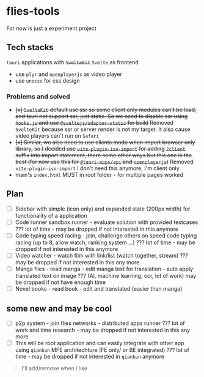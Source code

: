 # flies-tools

For now is just a experiment project

## Tech stacks

`tauri` applications with ~~`SvelteKit`~~ `Svelte` as frontend

- use `plyr` and `openplayerjs` as video player
- use `unocss` for css design

### Problems and solved

- ~~[x] `SvelteKit` default use ssr so some client only modules can't be load, and tauri not support ssr, just static. So we need to disable ssr using `hooks.js` and use `@sveltejs/adapter-static` for build~~ Removed `SvelteKit` because ssr or server render is not my target. It also cause video players can't run on `Safari`
- ~~[x] Similar, we also need to use clients mode when import browser only library, so I decided use `vite-plugin-iso-import` for adding `?client` suffix into import statement, there some other ways but this one is the best (for now use this for `@tauri-apps/api` and `openplayerjs`)~~ Removed `vite-plugin-iso-import` I don't need this anymore, I'm client only
- main's `index.html` MUST in root folder - for multiple pages worked

## Plan

- [ ] Sidebar with simple (icon only) and expanded state (200px width) for functionality of a application
- [ ] Code runner sandbox runner - evaluate solution with provided testcases ??? lot of time - may be dropped if not interested in this anymore
- [ ] Code typing speed racing - join, challenge others on speed code typing racing (up to 8, allow watch, ranking system ...) ??? lot of time - may be dropped if not interested in this anymore
- [ ] Video watcher - watch film with link/list (watch together, stream) ??? may be dropped if not interested in this any more
- [ ] Manga flies - read manga - edit manga text for translation - auto apply translated text on image ??? (AI, machine learning, ocr, lot of work) may be dropped if not have enough time
- [ ] Novel books - read book - edit and translated (easier than manga)

## some new and may be cool
- [ ] p2p system - join flies networks - distributed apps runner ??? lot of work and time research - may be dropped if not interested in this any more
- [ ] This will be root application and can easily integrate with other app using `qiankun` MFE architechture (FE only/ or BE integrated) ??? lot of time - may be dropped if not interested in `qiankun` anymore

> I'll add/remove when I like